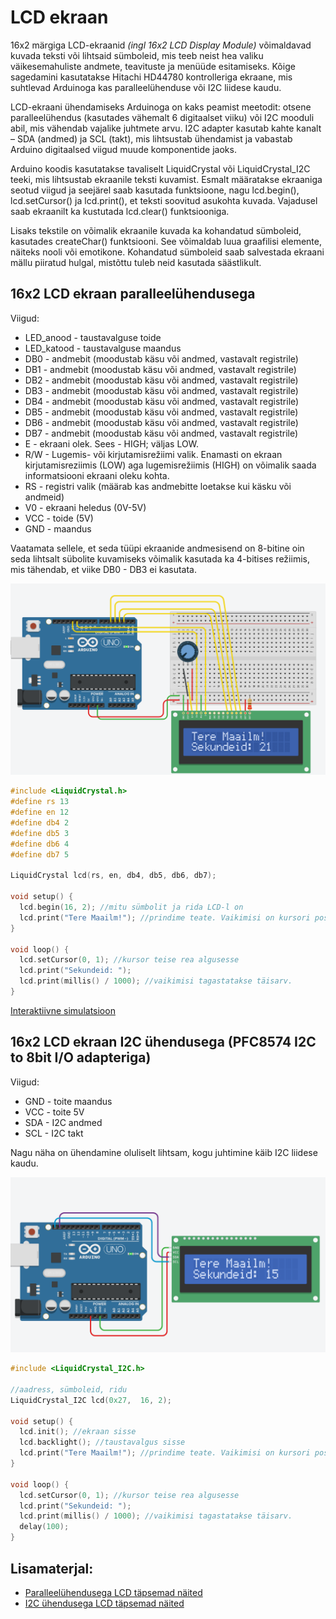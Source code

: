 # LCD ekraan

 16x2 märgiga LCD-ekraanid *(ingl 16x2 LCD Display Module)* võimaldavad kuvada teksti või lihtsaid sümboleid, mis teeb neist hea valiku väikesemahuliste andmete, teavituste ja menüüde esitamiseks. Kõige sagedamini kasutatakse Hitachi HD44780 kontrolleriga ekraane, mis suhtlevad Arduinoga kas paralleelühenduse või I2C liidese kaudu.

 LCD-ekraani ühendamiseks Arduinoga on kaks peamist meetodit: otsene paralleelühendus (kasutades vähemalt 6 digitaalset viiku) või I2C mooduli abil, mis vähendab vajalike juhtmete arvu. I2C adapter kasutab kahte kanalt – SDA (andmed) ja SCL (takt), mis lihtsustab ühendamist ja vabastab Arduino digitaalsed viigud muude komponentide jaoks.

 Arduino koodis kasutatakse tavaliselt LiquidCrystal või LiquidCrystal_I2C teeki, mis lihtsustab ekraanile teksti kuvamist. Esmalt määratakse ekraaniga seotud viigud ja seejärel saab kasutada funktsioone, nagu lcd.begin(), lcd.setCursor() ja lcd.print(), et teksti soovitud asukohta kuvada. Vajadusel saab ekraanilt ka kustutada lcd.clear() funktsiooniga.

Lisaks tekstile on võimalik ekraanile kuvada ka kohandatud sümboleid, kasutades createChar() funktsiooni. See võimaldab luua graafilisi elemente, näiteks nooli või emotikone. Kohandatud sümboleid saab salvestada ekraani mällu piiratud hulgal, mistõttu tuleb neid kasutada säästlikult.

## 16x2 LCD ekraan paralleelühendusega

Viigud:
* LED_anood - taustavalguse toide
* LED_katood - taustavalguse maandus
* DB0 - andmebit (moodustab käsu või andmed, vastavalt registrile)
* DB1 - andmebit (moodustab käsu või andmed, vastavalt registrile)
* DB2 - andmebit (moodustab käsu või andmed, vastavalt registrile)
* DB3 - andmebit (moodustab käsu või andmed, vastavalt registrile)
* DB4 - andmebit (moodustab käsu või andmed, vastavalt registrile)
* DB5 - andmebit (moodustab käsu või andmed, vastavalt registrile)
* DB6 - andmebit (moodustab käsu või andmed, vastavalt registrile)
* DB7 - andmebit (moodustab käsu või andmed, vastavalt registrile)
* E - ekraani olek. Sees - HIGH; väljas LOW.
* R/W - Lugemis- või kirjutamisrežiimi valik. Enamasti on ekraan kirjutamisreziimis (LOW) aga lugemisrežiimis (HIGH) on võimalik saada informatsiooni ekraani oleku kohta. 
* RS - registri valik (määrab kas andmebitte loetakse kui käsku või andmeid)
* V0 - ekraani heledus (0V-5V)
* VCC - toide (5V)
* GND - maandus

Vaatamata sellele, et seda tüüpi ekraanide andmesisend on 8-bitine oin seda lihtsalt sübolite kuvamiseks võimalik kasutada ka 4-bitises režiimis, mis tähendab, et viike DB0 - DB3 ei kasutata.

![LCD paralleelühendusega](meedia/LCD_paralleel.png)

~~~cpp
#include <LiquidCrystal.h>
#define rs 13
#define en 12
#define db4 2
#define db5 3
#define db6 4
#define db7 5

LiquidCrystal lcd(rs, en, db4, db5, db6, db7);

void setup() {
  lcd.begin(16, 2); //mitu sümbolit ja rida LCD-l on
  lcd.print("Tere Maailm!"); //prindime teate. Vaikimisi on kursori positsioon 0,0
}

void loop() {
  lcd.setCursor(0, 1); //kursor teise rea algusesse
  lcd.print("Sekundeid: ");
  lcd.print(millis() / 1000); //vaikimisi tagastatakse täisarv.
}
~~~

[Interaktiivne simulatsioon](https://www.tinkercad.com/things/gvI3IEALO53-lcd-paralleel?sharecode=vCY87cJZYWcjj-aNU787N3Cs5Z-ri52MH32JxV27Njg)

## 16x2 LCD ekraan I2C ühendusega (PFC8574 I2C to 8bit I/O adapteriga)

Viigud:
* GND - toite maandus
* VCC - toite 5V
* SDA - I2C andmed
* SCL - I2C takt

Nagu näha on ühendamine oluliselt lihtsam, kogu juhtimine käib I2C liidese kaudu.

![LCD I2C ühendusega](meedia/LCD_I2C.png)

~~~cpp
#include <LiquidCrystal_I2C.h>

//aadress, sümboleid, ridu
LiquidCrystal_I2C lcd(0x27,  16, 2);

void setup() {
  lcd.init(); //ekraan sisse
  lcd.backlight(); //taustavalgus sisse
  lcd.print("Tere Maailm!"); //prindime teate. Vaikimisi on kursori positsioon 0,0
}

void loop() {
  lcd.setCursor(0, 1); //kursor teise rea algusesse
  lcd.print("Sekundeid: ");
  lcd.print(millis() / 1000); //vaikimisi tagastatakse täisarv.
  delay(100);
}
~~~

## Lisamaterjal:
* [Paralleelühendusega LCD täpsemad näited](https://docs.arduino.cc/learn/electronics/lcd-displays/)
* [I2C ühendusega LCD täpsemad näited](https://arduinogetstarted.com/tutorials/arduino-lcd-i2c)